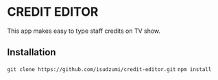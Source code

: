 # CREDIT EDITOR

This app makes easy to type staff credits on TV show.

## Installation

`git clone https://github.com/isudzumi/credit-editor.git`
`npm install`

